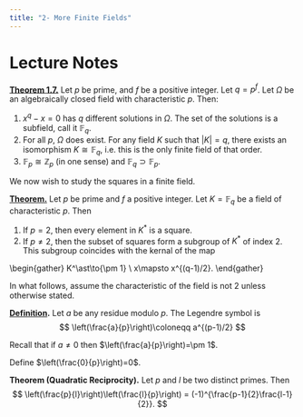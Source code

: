 ```yaml
---
title: "2- More Finite Fields"
---
```


# Lecture Notes
**[Theorem 1.7.](<notes/ntpy/Theorems/Field Theory/Finite Fields of Prime Power Order.md>)** Let $p$ be prime, and $f$ be a positive integer. Let $q=p^f$. Let $\Omega$ be an algebraically closed field with characteristic $p$. Then:
1. $x^q-x=0$ has $q$ different solutions in $\Omega$. The set of the solutions is a subfield, call it $\mathbb{F}_q$.
2. For all $p$, $\Omega$ does exist. For any field $K$ such that $|K|=q$, there exists an isomorphism $K\cong \mathbb{F}_q$, i.e. this is the only finite field of that order.
3. $\mathbb{F}_p\cong\mathbb{Z}_p$ (in one sense) and $\mathbb{F}_q \supset\mathbb{F}_p$.

We now wish to study the squares in a finite field.

**[Theorem.](<notes/ntpy/Theorems/Field Theory/Field Characteristic and Squares.md>)** Let $p$ be prime and $f$ a positive integer. Let $K=\mathbb{F}_q$ be a field of characteristic $p$. Then 
1. If $p=2$, then every element in $K^\ast$ is a square.
2. If $p\neq 2$, then the subset of squares form a subgroup of $K^\ast$ of index 2. This subgroup coincides with the kernal of the map

\begin{gather}
K^\ast\to\{\pm 1\} \\
x\mapsto x^{(q-1)/2}.
\end{gather}


In what follows, assume the characteristic of the field is not 2 unless otherwise stated.

**[Definition](<notes/ntpy/Definitions/Algebraic Number Theory/Field Theory/Legendre Symbol.md>).** Let $a$ be any residue modulo $p$. The Legendre symbol is 
$$
\left(\frac{a}{p}\right)\coloneqq a^{(p-1)/2} 
$$

Recall that if $a\neq 0$ then $\left(\frac{a}{p}\right)=\pm 1$.

Define $\left(\frac{0}{p}\right)=0$.

**Theorem (Quadratic Reciprocity).** Let $p$ and $l$ be two distinct primes. Then 
$$
\left(\frac{p}{l}\right)\left(\frac{l}{p}\right) = (-1)^{\frac{p-1}{2}\frac{l-1}{2}}.
$$

